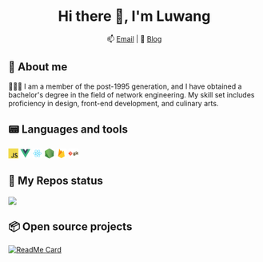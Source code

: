 <h1 align="center">Hi there 👋, I'm Luwang</h1>

<p align="center">
  📫 <a href="maito:15579576761@163.com">Email</a> | 🎨 <a href="https://myblog.wallleap.cn">Blog</a>
</p>

## 👻 About me

🧑🏻‍💻 I am a member of the post-1995 generation, and I have obtained a bachelor's degree in the field of network engineering. My skill set includes proficiency in design, front-end development, and culinary arts.

## 📟 Languages and tools 

<code><img height="20" src="https://raw.githubusercontent.com/github/explore/80688e429a7d4ef2fca1e82350fe8e3517d3494d/topics/javascript/javascript.png"></code>
<code><img height="20" src="https://raw.githubusercontent.com/github/explore/80688e429a7d4ef2fca1e82350fe8e3517d3494d/topics/vue/vue.png"></code>
<code><img height="20" src="https://raw.githubusercontent.com/github/explore/80688e429a7d4ef2fca1e82350fe8e3517d3494d/topics/react/react.png"></code>
<code><img height="20" src="https://raw.githubusercontent.com/github/explore/80688e429a7d4ef2fca1e82350fe8e3517d3494d/topics/nodejs/nodejs.png"></code>
<code><img height="20" src="https://raw.githubusercontent.com/github/explore/80688e429a7d4ef2fca1e82350fe8e3517d3494d/topics/firebase/firebase.png"></code>
<code><img height="20" src="https://raw.githubusercontent.com/github/explore/80688e429a7d4ef2fca1e82350fe8e3517d3494d/topics/git/git.png"></code>


## 🎒 My Repos status

<a href="https://github.com/wallleap/github-readme-stats"><img align="center" src="https://github-readme-stats.vercel.app/api?username=wallleap&show_icons=true&theme=radical" style="max-width:100%;"></a>


## 📦 Open source projects

[![ReadMe Card](https://github-readme-stats.vercel.app/api/pin/?username=wallleap&repo=ethereal&theme=dark)](https://github.com/wallleap/ethereal)


<!-- These are built by [github-readme-stats](https:github.com/anuraghazra/github-readme-stats) -->
